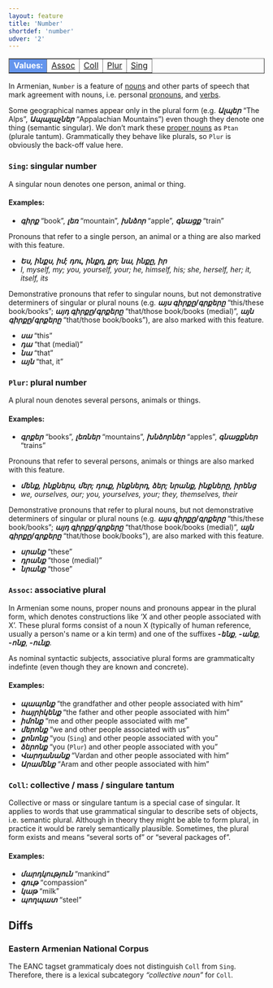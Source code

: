 ```yaml
---
layout: feature
title: 'Number'
shortdef: 'number'
udver: '2'
---
```


<table class="typeindex" border="1">
<tr>
  <td style="background-color:cornflowerblue;color:white"><strong>Values:</strong> </td>
  <td><a href="#Assoc">Assoc</a></td>
  <td><a href="#Coll">Coll</a></td>
  <td><a href="#Plur">Plur</a></td>
  <td><a href="#Sing">Sing</a></td>
</tr>
</table>

In Armenian, `Number` is a feature of [nouns](NOUN) and other parts of speech that mark agreement with nouns, i.e. personal [pronouns](PRON), and [verbs](VERB). 

Some geographical names appear only in the plural form (e.g. _<b>Ալպեր</b>_ “The Alps”, _<b>Ապալաչներ</b>_ “Appalachian Mountains”) even though they denote one thing (semantic singular). We don’t mark these [proper nouns](PROPN) as `Ptan` (plurale tantum). Grammatically they behave like plurals, so `Plur` is obviously the back-off value here.

### <a name="Sing">`Sing`</a>: singular number

A singular noun denotes one person, animal or thing.

#### Examples:

* _<b>գիրք</b>_ “book”, _<b>լեռ</b>_ “mountain”, _<b>խնձոր</b>_ “apple”, _<b>գնացք</b>_ “train”

Pronouns that refer to a single person, an animal or a thing are also marked with this feature.

* _<b>Ես, ինքս, իմ; դու, ինքդ, քո; նա, ինքը, իր</b>_
* _I, myself, my; you, yourself, your; he, himself, his; she, herself, her; it, itself, its_

Demonstrative pronouns that refer to singular nouns, but not demonstrative determiners of singular or plural nouns (e.g. _<b>այս գիրքը/գրքերը</b>_ “this/these book/books”; _<b>այդ գիրքը/գրքերը</b>_ “that/those book/books (medial)”, _<b>այն գիրքը/գրքերը</b>_ “that/those book/books”), are also marked with this feature.

* _<b>սա</b>_ “this”
* _<b>դա</b>_ “that (medial)”
* _<b>նա</b>_ “that”
* _<b>այն</b>_ “that, it”

### <a name="Plur">`Plur`</a>: plural number

A plural noun denotes several persons, animals or things.

#### Examples:

* _<b>գրքեր</b>_ “books”, _<b>լեռներ</b>_ “mountains”, _<b>խնձորներ</b>_ “apples”, _<b>գնացքներ</b>_ “trains”

Pronouns that refer to several persons, animals or things are also marked with this feature.

* _<b>մենք, ինքներս, մեր; դուք, ինքներդ, ձեր; նրանք, ինքները, իրենց</b>_
* _we, ourselves, our; you, yourselves, your; they, themselves, their_

Demonstrative pronouns that refer to plural nouns, but not demonstrative determiners of singular or plural nouns (e.g. _<b>այս գիրքը/գրքերը</b>_ “this/these book/books”; _<b>այդ գիրքը/գրքերը</b>_ “that/those book/books (medial)”, _<b>այն գիրքը/գրքերը</b>_ “that/those book/books”), are also marked with this feature.

* _<b>սրանք</b>_ “these”
* _<b>դրանք</b>_ “those (medial)”
* _<b>նրանք</b>_ “those”

### <a name="Assoc">`Assoc`</a>: associative plural

In Armenian some nouns, proper nouns and pronouns appear in the plural form, which denotes constructions like ‘X and other people associated with X’. These plural forms consist of a noun X (typically of human reference, usually a person's name or a kin term) and one of the suffixes _<b>-ենք</b>_, _<b>-անք</b>_, _<b>-ոնք</b>_, _<b>-ունք</b>_.

As nominal syntactic subjects, associative plural forms are grammaticalty indefinte (even though they are known and concrete).

#### Examples:

* _<b>պապոնք</b>_ “the grandfather and other people associated with him”
* _<b>հայրիկենք</b>_ “the father and other people associated with him”
* _<b>իմոնք</b>_ “me and other people associated with me”
* _<b>մերոնք</b>_ “we and other people associated with us”
* _<b>քոնոնք</b>_ “you (`Sing`) and other people associated with you”
* _<b>ձերոնք</b>_ “you (`Plur`) and other people associated with you”
* _<b>Վարդանանք</b>_ “Vardan and other people associated with him”
* _<b>Արամենք</b>_ “Aram and other people associated with him”

### <a name="Coll">`Coll`</a>: collective / mass / singulare tantum

Collective or mass or singulare tantum is a special case of singular. It applies to words that use grammatical singular to describe sets of objects, i.e. semantic plural. Although in theory they might be able to form plural, in practice it would be rarely semantically plausible. Sometimes, the plural form exists and means “several sorts of” or “several packages of”.

#### Examples:

* _<b>մարդկություն</b>_ “mankind”
* _<b>գութ</b>_ “compassion”
* _<b>կաթ</b>_ “milk”
* _<b>պողպատ</b>_ “steel”

## Diffs

### Eastern Armenian National Corpus

The EANC tagset grammaticaly does not distinguish `Coll` from `Sing`. Therefore, there is a lexical subcategory _“collective noun”_ for `Coll`.
